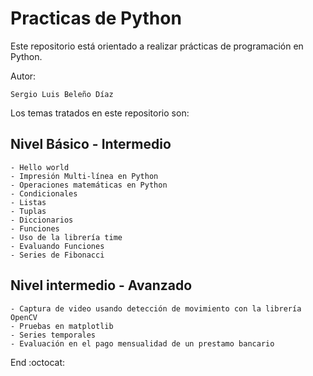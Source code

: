 # Practicas de Python 

Este repositorio está orientado a realizar prácticas de programación en Python.

Autor:

    Sergio Luis Beleño Díaz

Los temas tratados en este repositorio son:

 ## Nivel Básico - Intermedio

    - Hello world
    - Impresión Multi-línea en Python 
    - Operaciones matemáticas en Python 
    - Condicionales
    - Listas 
    - Tuplas
    - Diccionarios 
    - Funciones 
    - Uso de la librería time
    - Evaluando Funciones 
    - Series de Fibonacci
    
## Nivel intermedio - Avanzado

    - Captura de video usando detección de movimiento con la librería OpenCV
    - Pruebas en matplotlib
    - Series temporales
    - Evaluación en el pago mensualidad de un prestamo bancario
    
End :octocat:
